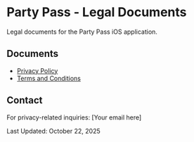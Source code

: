 # Party Pass - Legal Documents

Legal documents for the Party Pass iOS application.

## Documents
- [Privacy Policy](privacy-policy.md)
- [Terms and Conditions](terms-and-conditions.md)

## Contact
For privacy-related inquiries: [Your email here]

Last Updated: October 22, 2025
